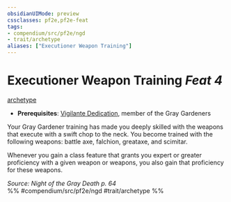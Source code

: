 ```yaml
---
obsidianUIMode: preview
cssclasses: pf2e,pf2e-feat
tags:
- compendium/src/pf2e/ngd
- trait/archetype
aliases: ["Executioner Weapon Training"]
---
```

# Executioner Weapon Training  *Feat 4*  
[archetype](rules/traits/archetype.md "Archetype Feat Trait")  

- **Prerequisites**: [Vigilante Dedication](compendium/feats/vigilante-dedication-apg.md), member of the Gray Gardeners

Your Gray Gardener training has made you deeply skilled with the weapons that execute with a swift chop to the neck. You become trained with the following weapons: battle axe, falchion, greataxe, and scimitar.

Whenever you gain a class feature that grants you expert or greater proficiency with a given weapon or weapons, you also gain that proficiency for these weapons.

*Source: Night of the Gray Death p. 64*  
%% #compendium/src/pf2e/ngd #trait/archetype %%